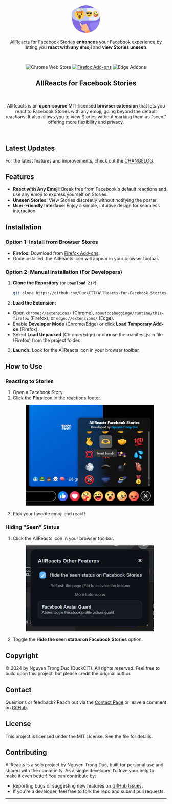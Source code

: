 <p align="center"><a href="https://github.com/DuckCIT/AllReacts-for-Facebook-Stories" target="_blank" rel="noreferrer noopener"><img width="90" alt="AllReacts Logo" src="icons/icon128.png"></a></p>
<p align="center">AllReacts for Facebook Stories <strong>enhances</strong> your Facebook experience by letting you <strong>react with any emoji</strong> and <strong>view Stories unseen</strong>.</p>
<br/>
<p align="center">
  <a rel="noreferrer noopener"><img alt="Chrome Web Store" src="https://img.shields.io/badge/Chrome-141e24.svg?&style=for-the-badge&logo=google-chrome&logoColor=white"></a>
  <a rel="noreferrer noopener" href="https://addons.mozilla.org/firefox/addon/allreacts-for-facebook-stories/"><img alt="Firefox Add-ons" src="https://img.shields.io/badge/Firefox-141e24.svg?&style=for-the-badge&logo=firefox-browser&logoColor=white"></a>
  <a rel="noreferrer noopener"><img alt="Edge Addons" src="https://img.shields.io/badge/Edge-141e24.svg?&style=for-the-badge&logo=microsoft-edge&logoColor=white"></a>
</p>

<h2 align="center">AllReacts for Facebook Stories</h2>
<br/>
<p align="center">AllReacts is an <strong>open-source</strong> MIT-licensed <strong>browser extension</strong> that lets you react to Facebook Stories with any emoji, going beyond the default reactions. It also allows you to view Stories without marking them as "seen," offering more flexibility and privacy.</p>
<br/>

## Latest Updates
For the latest features and improvements, check out the [CHANGELOG](CHANGELOG.md).

## Features
- **React with Any Emoji**: Break free from Facebook's default reactions and use any emoji to express yourself on Stories.
- **Unseen Stories**: View Stories discreetly without notifying the poster.
- **User-Friendly Interface**: Enjoy a simple, intuitive design for seamless interaction.

## Installation
### Option 1: Install from Browser Stores
- **Firefox**: Download from [Firefox Add-ons](https://addons.mozilla.org/firefox/addon/allreacts-for-facebook-stories/).
- Once installed, the AllReacts icon will appear in your browser toolbar.

### Option 2: Manual Installation (For Developers)
1. **Clone the Repository** (or **`Download ZIP`**):
    ```bash
    git clone https://github.com/DuckCIT/AllReacts-for-Facebook-Stories.git
2. **Load the Extension:**
- Open `chrome://extensions/` (Chrome), `about:debugging#/runtime/this-firefox` (Firefox), or `edge://extensions/` (Edge).
- Enable **Developer Mode** (Chrome/Edge) or click **Load Temporary Add-on** (Firefox).
- Select **Load Unpacked** (Chrome/Edge) or choose the manifest.json file (Firefox) from the project folder.
3. **Launch:** Look for the AllReacts icon in your browser toolbar.

## How to Use

### Reacting to Stories
1. Open a Facebook Story.
2. Click the **Plus** icon in the reactions footer. <p align="center"><img src="screenshot/shot-1.png" width="400"/></p>
3. Pick your favorite emoji and react!

### Hiding "Seen" Status
1. Click the AllReacts icon in your browser toolbar. <p align="center"><img src="screenshot/shot-2.png" width="400"/></p>
2. Toggle the **Hide the seen status on Facebook Stories** option.

## Copyright
© 2024 by Nguyen Trong Duc (DuckCIT). All rights reserved. Feel free to build upon this project, but please credit the original author.

## Contact
Questions or feedback? Reach out via the <a href="https://duckcit.me" target="_blank">Contact Page</a> or leave a comment on [GitHub](https://github.com/DuckCIT/AllReacts-for-Facebook-Stories).

## License
This project is licensed under the MIT License. See the  file for details.

## Contributing
AllReacts is a solo project by Nguyen Trong Duc, built for personal use and shared with the community. As a single developer, I’d love your help to make it even better! You can contribute by:
- Reporting bugs or suggesting new features on [GitHub Issues](https://github.com/DuckCIT/AllReacts-for-Facebook-Stories/issues).
- If you're a developer, feel free to fork the repo and submit pull requests.
---